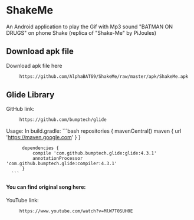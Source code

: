 # ShakeMe
An Android application to play the Gif with Mp3 sound "BATMAN ON DRUGS" on phone Shake (replica of "Shake-Me" by PiJoules)
## Download apk file
Download apk file here
```bash
	 https://github.com/AlphaBAT69/ShakeMe/raw/master/apk/ShakeMe.apk
```
## Glide Library
  GitHub link:
```bash
     https://github.com/bumptech/glide
```
  Usage:
	In build.gradle:
	  ```bash
		  repositories {
			  mavenCentral()
			  maven { url 'https://maven.google.com' }
		  }

		  dependencies {
			  compile 'com.github.bumptech.glide:glide:4.3.1'
			  annotationProcessor 'com.github.bumptech.glide:compiler:4.3.1'
		  }
	  ```
#### You can find original song here:
  YouTube link:
```bash
     https://www.youtube.com/watch?v=MlW7T0SUH0E
```
